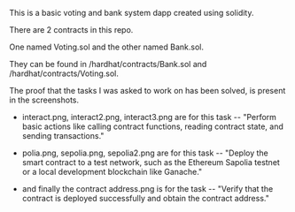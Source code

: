 This is a basic voting and bank system dapp created using solidity.

There are 2 contracts in this repo.

One named Voting.sol and the other named Bank.sol.

They can be found in /hardhat/contracts/Bank.sol and /hardhat/contracts/Voting.sol.


The proof that the tasks I was asked to work on has been solved, is present in the screenshots.

* interact.png, interact2.png, interact3.png are for this task -- "Perform basic actions like calling contract functions, reading contract state, and sending transactions."

* polia.png, sepolia.png, sepolia2.png are for this task -- "Deploy the smart contract to a test network, such as the Ethereum Sapolia testnet or a local development blockchain like Ganache."

* and finally the contract address.png is for the task -- "Verify that the contract is deployed successfully and obtain the contract address."
